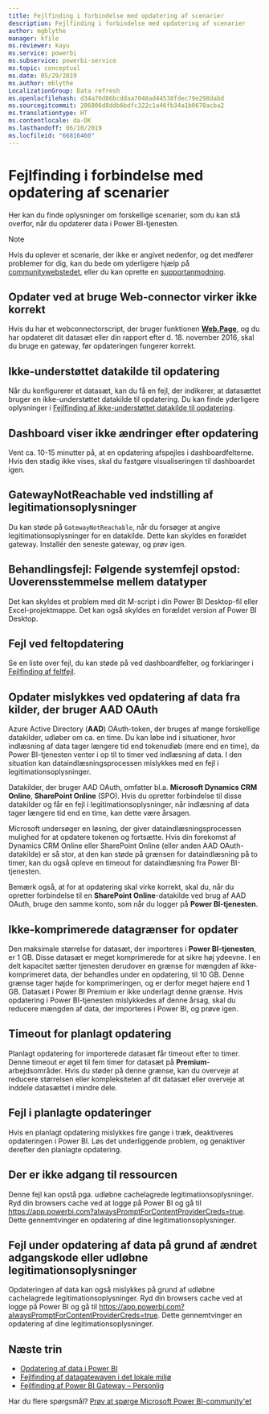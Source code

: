 ```yaml
---
title: Fejlfinding i forbindelse med opdatering af scenarier
description: Fejlfinding i forbindelse med opdatering af scenarier
author: mgblythe
manager: kfile
ms.reviewer: kayu
ms.service: powerbi
ms.subservice: powerbi-service
ms.topic: conceptual
ms.date: 05/29/2019
ms.author: mblythe
LocalizationGroup: Data refresh
ms.openlocfilehash: d34a76d86bcddaa7048ad44538fdec79e298dabd
ms.sourcegitcommit: 206806d8ddb6bdfc322c1a46fb34a1b0678acba2
ms.translationtype: HT
ms.contentlocale: da-DK
ms.lasthandoff: 06/10/2019
ms.locfileid: "66816460"
---
```

# <a name="troubleshooting-refresh-scenarios"></a>Fejlfinding i forbindelse med opdatering af scenarier

Her kan du finde oplysninger om forskellige scenarier, som du kan stå overfor, når du opdaterer data i Power BI-tjenesten.

> [!NOTE]
> Hvis du oplever et scenarie, der ikke er angivet nedenfor, og det medfører problemer for dig, kan du bede om yderligere hjælp på [communitywebstedet](http://community.powerbi.com/), eller du kan oprette en [supportanmodning](https://powerbi.microsoft.com/support/).
>
>

## <a name="refresh-using-web-connector-doesnt-work-properly"></a>Opdater ved at bruge Web-connector virker ikke korrekt

Hvis du har et webconnectorscript, der bruger funktionen [**Web.Page**](https://msdn.microsoft.com/library/mt260924.aspx), og du har opdateret dit datasæt eller din rapport efter d. 18. november 2016, skal du bruge en gateway, før opdateringen fungerer korrekt.

## <a name="unsupported-data-source-for-refresh"></a>Ikke-understøttet datakilde til opdatering

Når du konfigurerer et datasæt, kan du få en fejl, der indikerer, at datasættet bruger en ikke-understøttet datakilde til opdatering. Du kan finde yderligere oplysninger i [Fejlfinding af ikke-understøttet datakilde til opdatering](service-admin-troubleshoot-unsupported-data-source-for-refresh.md).

## <a name="dashboard-doesnt-reflect-changes-after-refresh"></a>Dashboard viser ikke ændringer efter opdatering

Vent ca. 10-15 minutter på, at en opdatering afspejles i dashboardfelterne. Hvis den stadig ikke vises, skal du fastgøre visualiseringen til dashboardet igen.

## <a name="gatewaynotreachable-when-setting-credentials"></a>GatewayNotReachable ved indstilling af legitimationsoplysninger

Du kan støde på `GatewayNotReachable`, når du forsøger at angive legitimationsoplysninger for en datakilde. Dette kan skyldes en forældet gateway. Installér den seneste gateway, og prøv igen.

## <a name="processing-error-the-following-system-error-occurred-type-mismatch"></a>Behandlingsfejl: Følgende systemfejl opstod: Uoverensstemmelse mellem datatyper

Det kan skyldes et problem med dit M-script i din Power BI Desktop-fil eller Excel-projektmappe. Det kan også skyldes en forældet version af Power BI Desktop.

## <a name="tile-refresh-errors"></a>Fejl ved feltopdatering

Se en liste over fejl, du kan støde på ved dashboardfelter, og forklaringer i [Fejlfinding af feltfejl](refresh-troubleshooting-tile-errors.md).

## <a name="refresh-fails-when-updating-data-from-sources-that-use-aad-oauth"></a>Opdater mislykkes ved opdatering af data fra kilder, der bruger AAD OAuth

Azure Active Directory (**AAD**) OAuth-token, der bruges af mange forskellige datakilder, udløber om ca. en time. Du kan løbe ind i situationer, hvor indlæsning af data tager længere tid end tokenudløb (mere end en time), da Power BI-tjenesten venter i op til to timer ved indlæsning af data. I den situation kan dataindlæsningsprocessen mislykkes med en fejl i legitimationsoplysninger.

Datakilder, der bruger AAD OAuth, omfatter bl.a. **Microsoft Dynamics CRM Online**, **SharePoint Online** (SPO). Hvis du opretter forbindelse til disse datakilder og får en fejl i legitimationsoplysninger, når indlæsning af data tager længere tid end en time, kan dette være årsagen.

Microsoft undersøger en løsning, der giver dataindlæsningsprocessen mulighed for at opdatere tokenen og fortsætte. Hvis din forekomst af Dynamics CRM Online eller SharePoint Online (eller anden AAD OAuth-datakilde) er så stor, at den kan støde på grænsen for dataindlæsning på to timer, kan du også opleve en timeout for dataindlæsning fra Power BI-tjenesten.

Bemærk også, at for at opdatering skal virke korrekt, skal du, når du opretter forbindelse til en **SharePoint Online**-datakilde ved brug af AAD OAuth, bruge den samme konto, som når du logger på **Power BI-tjenesten**.

## <a name="uncompressed-data-limits-for-refresh"></a>Ikke-komprimerede datagrænser for opdater

Den maksimale størrelse for datasæt, der importeres i **Power BI-tjenesten**, er 1 GB. Disse datasæt er meget komprimerede for at sikre høj ydeevne. I en delt kapacitet sætter tjenesten derudover en grænse for mængden af ikke-komprimeret data, der behandles under en opdatering, til 10 GB. Denne grænse tager højde for komprimeringen, og er derfor meget højere end 1 GB. Datasæt i Power BI Premium er ikke underlagt denne grænse. Hvis opdatering i Power BI-tjenesten mislykkedes af denne årsag, skal du reducere mængden af data, der importeres i Power BI, og prøve igen.

## <a name="scheduled-refresh-timeout"></a>Timeout for planlagt opdatering

Planlagt opdatering for importerede datasæt får timeout efter to timer. Denne timeout er øget til fem timer for datasæt på **Premium**-arbejdsområder. Hvis du støder på denne grænse, kan du overveje at reducere størrelsen eller kompleksiteten af dit datasæt eller overveje at inddele datasættet i mindre dele.

## <a name="scheduled-refresh-failures"></a>Fejl i planlagte opdateringer

Hvis en planlagt opdatering mislykkes fire gange i træk, deaktiveres opdateringen i Power BI. Løs det underliggende problem, og genaktiver derefter den planlagte opdatering.

## <a name="access-to-the-resource-is-forbidden"></a>Der er ikke adgang til ressourcen  

Denne fejl kan opstå pga. udløbne cachelagrede legitimationsoplysninger. Ryd din browsers cache ved at logge på Power BI og gå til https://app.powerbi.com?alwaysPromptForContentProviderCreds=true. Dette gennemtvinger en opdatering af dine legitimationsoplysninger.

## <a name="data-refresh-failure-because-of-password-change-or-expired-credentials"></a>Fejl under opdatering af data på grund af ændret adgangskode eller udløbne legitimationsoplysninger

Opdateringen af data kan også mislykkes på grund af udløbne cachelagrede legitimationsoplysninger. Ryd din browsers cache ved at logge på Power BI og gå til https://app.powerbi.com?alwaysPromptForContentProviderCreds=true. Dette gennemtvinger en opdatering af dine legitimationsoplysninger.

## <a name="next-steps"></a>Næste trin

- [Opdatering af data i Power BI](refresh-data.md)  
- [Fejlfinding af datagatewayen i det lokale miljø](service-gateway-onprem-tshoot.md)  
- [Fejlfinding af Power BI Gateway – Personlig](service-admin-troubleshooting-power-bi-personal-gateway.md)  

Har du flere spørgsmål? [Prøv at spørge Microsoft Power BI-community'et](http://community.powerbi.com/)

